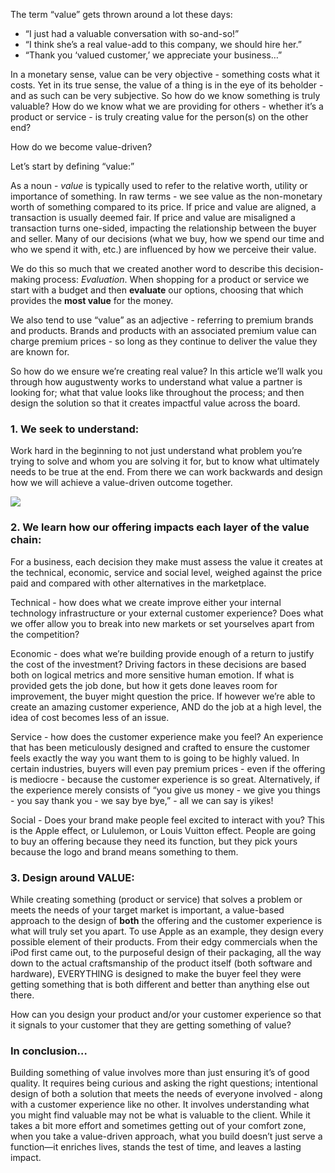 The term “value” gets thrown around a lot these days:

* “I just had a valuable conversation with so-and-so!”
* “I think she’s a real value-add to this company, we should hire her.”
* “Thank you ‘valued customer,’ we appreciate your business…”

In a monetary sense, value can be very objective - something costs what it costs. Yet in its true sense, the value of a thing is in the eye of its beholder - and as such can be very subjective. So how do we know something is truly valuable? How do we know what we are providing for others - whether it’s a product or service - is truly creating value for the person(s) on the other end?

How do we become value-driven?

Let’s start by defining “value:”

As a noun - *value* is typically used to refer to the relative worth, utility or importance of something. In raw terms - we see value as the non-monetary worth of something compared to its price. If price and value are aligned, a transaction is usually deemed fair. If price and value are misaligned a transaction turns one-sided, impacting the relationship between the buyer and seller. Many of our decisions (what we buy, how we spend our time and who we spend it with, etc.) are influenced by how we perceive their value.

We do this so much that we created another word to describe this decision-making process: *Evaluation*. When shopping for a product or service we start with a budget and then **evaluate** our options, choosing that which provides the **most value** for the money.

We also tend to use “value” as an adjective - referring to premium brands and products. Brands and products with an associated premium value can charge premium prices - so long as they continue to deliver the value they are known for.

So how do we ensure we’re creating real value? In this article we’ll walk you through how augustwenty works to understand what value a partner is looking for; what that value looks like throughout the process; and then design the solution so that it creates impactful value across the board.

### 1. We seek to understand:
Work hard in the beginning to not just understand what problem you’re trying to solve and whom you are solving it for, but to know what ultimately needs to be true at the end. From there we can work backwards and design how we will achieve a value-driven outcome together.

![](/images/journal/building-valuable-things/circle.png)

### 2. We learn how our offering impacts each layer of the value chain:
For a business, each decision they make must assess the value it creates at the technical, economic, service and social level, weighed against the price paid and compared with other alternatives in the marketplace.

Technical - how does what we create improve either your internal technology infrastructure or your external customer experience? Does what we offer allow you to break into new markets or set yourselves apart from the competition?

Economic - does what we’re building provide enough of a return to justify the cost of the investment? Driving factors in these decisions are based both on logical metrics and more sensitive human emotion. If what is provided gets the job done, but how it gets done leaves room for improvement, the buyer might question the price. If however we’re able to create an amazing customer experience, AND do the job at a high level, the idea of cost becomes less of an issue.

Service - how does the customer experience make you feel? An experience that has been meticulously designed and crafted to ensure the customer feels exactly the way you want them to is going to be highly valued. In certain industries, buyers will even pay premium prices - even if the offering is mediocre - because the customer experience is so great. Alternatively, if the experience merely consists of “you give us money - we give you things - you say thank you - we say bye bye,” - all we can say is yikes!

Social - Does your brand make people feel excited to interact with you? This is the Apple effect, or Lululemon, or Louis Vuitton effect. People are going to buy an offering because they need its function, but they pick yours because the logo and brand means something to them.

### 3. Design around VALUE:
While creating something (product or service) that solves a problem or meets the needs of your target market is important, a value-based approach to the design of **both** the offering and the customer experience is what will truly set you apart. To use Apple as an example, they design every possible element of their products. From their edgy commercials when the iPod first came out, to the purposeful design of their packaging, all the way down to the actual craftsmanship of the product itself (both software and hardware), EVERYTHING is designed to make the buyer feel they were getting something that is both different and better than anything else out there.

How can you design your product and/or your customer experience so that it signals to your customer that they are getting something of value?

### In conclusion…

Building something of value involves more than just ensuring it’s of good quality. It requires being curious and asking the right questions; intentional design of both a solution that meets the needs of everyone involved - along with a customer experience like no other. It involves understanding what you might find valuable may not be what is valuable to the client. While it takes a bit more effort and sometimes getting out of your comfort zone, when you take a value-driven approach, what you build doesn’t just serve a function—it enriches lives, stands the test of time, and leaves a lasting impact.
